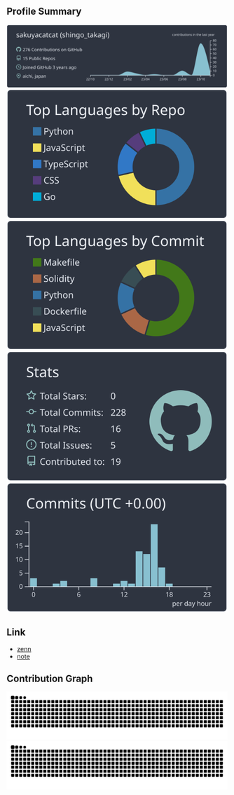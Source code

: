 ## Profile Summary

[![](https://raw.githubusercontent.com/sakuyacatcat/shingotakagi-summary/main/profile-summary-card-output/nord_dark/0-profile-details.svg)](https://github.com/vn7n24fzkq/github-profile-summary-cards)
[![](https://raw.githubusercontent.com/sakuyacatcat/shingotakagi-summary/main/profile-summary-card-output/nord_dark/1-repos-per-language.svg)](https://github.com/vn7n24fzkq/github-profile-summary-cards) [![](https://raw.githubusercontent.com/sakuyacatcat/shingotakagi-summary/main/profile-summary-card-output/nord_dark/2-most-commit-language.svg)](https://github.com/vn7n24fzkq/github-profile-summary-cards)
[![](https://raw.githubusercontent.com/sakuyacatcat/shingotakagi-summary/main/profile-summary-card-output/nord_dark/3-stats.svg)](https://github.com/vn7n24fzkq/github-profile-summary-cards) [![](https://raw.githubusercontent.com/sakuyacatcat/shingotakagi-summary/main/profile-summary-card-output/nord_dark/4-productive-time.svg)](https://github.com/vn7n24fzkq/github-profile-summary-cards)

## Link

- [zenn](https://zenn.dev/shingo_takagi)
- [note](https://note.com/shingo_takagi/)

## Contribution Graph

![snek go brr](https://raw.githubusercontent.com/sakuyacatcat/shingotakagi-summary/snek/snek-light.svg#gh-light-mode-only)
![snek go brr](https://raw.githubusercontent.com/sakuyacatcat/shingotakagi-summary/snek/snek-dark.svg#gh-dark-mode-only)

